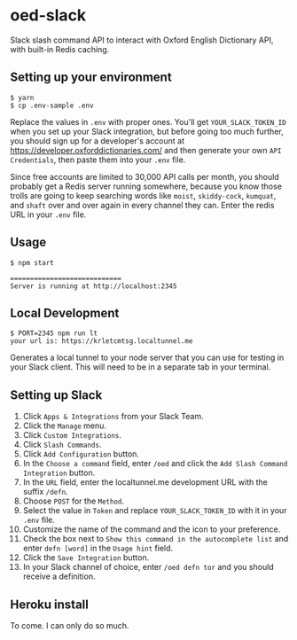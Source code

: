 # oed-slack
Slack slash command API to interact with Oxford English Dictionary API, with built-in Redis caching.

## Setting up your environment

```
$ yarn
$ cp .env-sample .env
```

Replace the values in `.env` with proper ones. You'll get `YOUR_SLACK_TOKEN_ID` when you set up your
Slack integration, but before going too much further, you should sign up for a developer's account
at https://developer.oxforddictionaries.com/ and then generate your own `API Credentials`, then paste
them into your `.env` file.

Since free accounts are limited to 30,000 API calls per month, you should probably get a Redis server
running somewhere, because you know those trolls are going to keep searching words like `moist`,
`skiddy-cock`, `kumquat`, and `shaft` over and over again in every channel they can. Enter the redis URL
in your `.env` file.

## Usage

```
$ npm start

============================
Server is running at http://localhost:2345
```

## Local Development

```
$ PORT=2345 npm run lt
your url is: https://krletcmtsg.localtunnel.me
```

Generates a local tunnel to your node server that you can use for testing in your Slack client.
This will need to be in a separate tab in your terminal.

## Setting up Slack

1. Click `Apps & Integrations` from your Slack Team.
2. Click the `Manage` menu.
3. Click `Custom Integrations`.
4. Click `Slash Commands`.
5. Click `Add Configuration` button.
6. In the `Choose a command` field, enter `/oed` and click the `Add Slash Command Integration` button.
7. In the `URL` field, enter the localtunnel.me development URL with the suffix `/defn`.
8. Choose `POST` for the `Method`.
9. Select the value in `Token` and replace `YOUR_SLACK_TOKEN_ID` with it in your `.env` file.
10. Customize the name of the command and the icon to your preference.
11. Check the box next to `Show this command in the autocomplete list` and enter `defn [word]` in the `Usage hint` field.
12. Click the `Save Integration` button.
13. In your Slack channel of choice, enter `/oed defn tor` and you should receive a definition.

## Heroku install

To come. I can only do so much.
